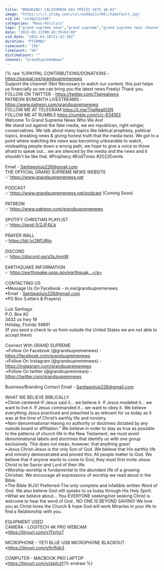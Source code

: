 ```yaml
---
title: "BREAKING! CALIFORNIA GAS PRICES HITS $8.62"
image: "https:\/\/i.ytimg.com\/vi\/w146pI1xY6E\/hqdefault.jpg"
vid_id: "w146pI1xY6E"
categories: "News-Politics"
tags: ["grand supreme news","grand supreme","grand supreme news channel"]
date: "2022-03-11T00:48:35+03:00"
vid_date: "2022-03-10T21:42:30Z"
duration: "PT29M6S"
viewcount: "156"
likeCount: "56"
dislikeCount: ""
channel: "GrandSupremeNews"
---
```

{% raw %}PAYPAL CONTRIBUTIONS/DONATIONS - <a rel="nofollow" target="blank" href="https://paypal.me/grandsupremenews">https://paypal.me/grandsupremenews</a><br />Support the channel! (Not Necessary to watch our content, this just helps us financially so we can bring you the latest news Freely) Thank you.<br />FOLLOW ON TWITTER - <a rel="nofollow" target="blank" href="https://twitter.com/Therealgsns">https://twitter.com/Therealgsns</a><br />PATREON $1/MONTH LIVESTREAMS - <a rel="nofollow" target="blank" href="https://www.patreon.com/grandsupremenews">https://www.patreon.com/grandsupremenews</a><br />FOLLOW ME AT TELEGRAM <a rel="nofollow" target="blank" href="https://t.me/TheRealGSN">https://t.me/TheRealGSN</a><br />FOLLOW ME AT RUMBLE <a rel="nofollow" target="blank" href="https://rumble.com/c/c-634183">https://rumble.com/c/c-634183</a><br />Welcome To Grand Supreme News Who We Are!<br />We stand out against the fake media, we are republican, right winger, conservatives. We talk about many topics like biblical prophesy, political topics, breaking news &amp; giving honest truth that the media twist. We got to a point where watching the news was becoming unbearable to watch, misleading people down a wrong path, we hope to give a voice to those afraid to speak out... we are silenced by the media and the news and it shouldn’t be like that. #Prophecy #EndTimes #2022Events  <br /><br />Email - Santiagoluis226@gmail.com<br />THE OFFICIAL GRAND SUPREME NEWS WEBSITE<br />✅ <a rel="nofollow" target="blank" href="https://www.grandsupremenews.net">https://www.grandsupremenews.net</a><br /><br />PODCAST<br />✅ <a rel="nofollow" target="blank" href="https://www.grandsupremenews.net/podcast">https://www.grandsupremenews.net/podcast</a> (Coming Soon)<br /><br />PATREON <br />✅ <a rel="nofollow" target="blank" href="https://www.patreon.com/grandsupremenews">https://www.patreon.com/grandsupremenews</a><br /><br />SPOTIFY CHRISTIAN PLAYLIST<br />✅ <a rel="nofollow" target="blank" href="https://spoti.fi/2JF4iLb">https://spoti.fi/2JF4iLb</a><br /><br />PRAYER WALL<br />✅<a rel="nofollow" target="blank" href="https://bit.ly/2M1JRtq">https://bit.ly/2M1JRtq</a><br /><br />DISCORD<br />✅ <a rel="nofollow" target="blank" href="https://discord.gg/s3sJmmW">https://discord.gg/s3sJmmW</a><br /><br />EARTHQUAKE INFORMATION<br />✅ <a rel="nofollow" target="blank" href="https://earthquake.usgs.gov/earthquak...">https://earthquake.usgs.gov/earthquak...</a><br /><br />CONTACTING US<br />▪Message Us On Facebook - m.me/grandsupremenews<br />▪Email - Santiagoluis226@gmail.com<br />▪PO Box (Letters &amp; Prayers) <br /><br />Luis Santiago<br />P.O. Box #2<br />3432 us hwy 19 <br />Holiday, Florida 34691 <br />(If you send a check to us from outside the United States we are not able to accept them) <br /><br />Connect With GRAND SUPREME<br />➞Follow On Facebook (@grandsupremenews) - <a rel="nofollow" target="blank" href="https://facebook.com/grandsupremenews">https://facebook.com/grandsupremenews</a><br />➞Follow On Instagram (@grandsupremenews) - <a rel="nofollow" target="blank" href="https://instagram.com/grandsupremenews">https://instagram.com/grandsupremenews</a><br />➞Follow On twitter (@grandsupremnews) - <a rel="nofollow" target="blank" href="https://twitter.com/grandsupremnews">https://twitter.com/grandsupremnews</a><br /><br />Business/Branding Contact Email - Santiagoluis226@gmail.com<br /><br />WHAT WE BELIEVE BIBLICALLY <br />▪Christ-centered-If Jesus said it… we believe it. If Jesus modeled it… we want to live it. If Jesus commanded it… we want to obey it. We believe everything Jesus practiced and preached is as relevant for us today as it was at the time of Christ’s earthly life and ministry. <br />▪Non-denominational-Having no authority or doctrines dictated by any outside board or affiliation.” We believe in order to stay as true as possible to the patterns of church life in the New Testament, we must avoid denominational labels and doctrines that identify us with one group exclusively. This does not mean, however, that anything goes!<br />▪Jesus Christ-Jesus is the only Son of God. We believe that His earthly life and ministry demonstrated and proved this: All people matter to God. We believe that if anyone wants to come to God, they must first invite Jesus Christ to be Savior and Lord of their life. <br />▪Worship-worship is fundamental to the abundant life of a growing Christian. We encourage all expressions of worship we read about in the Bible.<br />▪The Bible (KJV) Preferred-The only complete and infallible written Word of God. We also believe God still speaks to us today through His Holy Spirit.<br />▪What we believe about… You-EVERYONE seeking/not seeking Christ is welcome to hear the word of God.. NO ONE IS BEYOND SAVING! We love you as Christ loves the Church &amp; hope God will work Miracles in your life to find a Relationship with you.<br /><br />EQUIPMENT USED<br />CAMERA - LOGITECH 4K PRO WEBCAM<br />▪<a rel="nofollow" target="blank" href="https://tinyurl.com/y7fxrhz7">https://tinyurl.com/y7fxrhz7</a><br /><br />MICROPHONE - YETI BLUE USB MICROPHONE BLACKOUT<br />▪<a rel="nofollow" target="blank" href="https://tinyurl.com/y9cffqb3">https://tinyurl.com/y9cffqb3</a><br /><br />COMPUTER - MACBOOK PRO LAPTOP<br />▪<a rel="nofollow" target="blank" href="https://tinyurl.com/yckplczf">https://tinyurl.com/yckplczf</a>{% endraw %}
